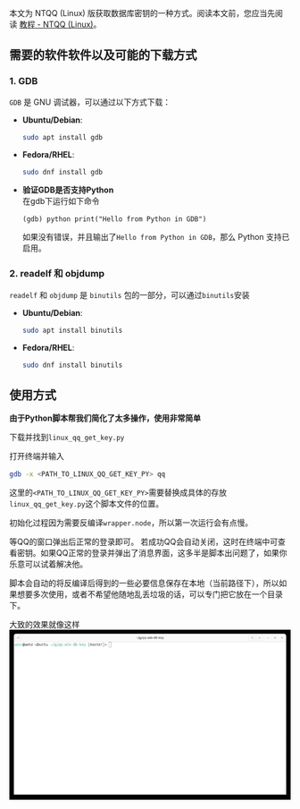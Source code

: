本文为 NTQQ (Linux) 版获取数据库密钥的一种方式。阅读本文前，您应当先阅读 [教程 - NTQQ (Linux)](教程%20-%20NTQQ%20(Linux).md)。

## 需要的软件软件以及可能的下载方式  

### 1. **GDB**

`GDB` 是 GNU 调试器，可以通过以下方式下载：

- **Ubuntu/Debian**:  

    ```bash
    sudo apt install gdb
    ```

- **Fedora/RHEL**:  

    ```bash
    sudo dnf install gdb
    ```

- **验证GDB是否支持Python**  
    在gdb下运行如下命令

    ```plain
    (gdb) python print("Hello from Python in GDB")
    ```

    如果没有错误，并且输出了`Hello from Python in GDB`，那么 Python 支持已启用。

### 2. **readelf 和 objdump**

`readelf` 和 `objdump` 是 `binutils` 包的一部分，可以通过`binutils`安装

- **Ubuntu/Debian**:

    ```bash
    sudo apt install binutils
    ```

- **Fedora/RHEL**:

    ```bash
    sudo dnf install binutils
    ```

## 使用方式

**由于Python脚本帮我们简化了太多操作，使用非常简单**

下载并找到`linux_qq_get_key.py`

打开终端并输入

```bash
gdb -x <PATH_TO_LINUX_QQ_GET_KEY_PY> qq
```

这里的`<PATH_TO_LINUX_QQ_GET_KEY_PY>`需要替换成具体的存放`linux_qq_get_key.py`这个脚本文件的位置。

初始化过程因为需要反编译`wrapper.node`，所以第一次运行会有点慢。

等QQ的窗口弹出后正常的登录即可。
若成功QQ会自动关闭，这时在终端中可查看密钥。如果QQ正常的登录并弹出了消息界面，这多半是脚本出问题了，如果你乐意可以试着解决他。  

脚本会自动的将反编译后得到的一些必要信息保存在本地（当前路径下），所以如果想要多次使用，或者不希望他随地乱丢垃圾的话，可以专门把它放在一个目录下。  

大致的效果就像这样
![Linux QQ gdb法 效果预览](img/gif-linux-gdb.gif)
